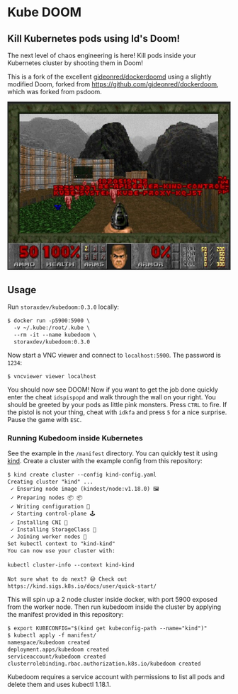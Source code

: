 # Kube DOOM
## Kill Kubernetes pods using Id's Doom!

The next level of chaos engineering is here! Kill pods inside your Kubernetes
cluster by shooting them in Doom!

This is a fork of the excellent
[gideonred/dockerdoomd](https://github.com/gideonred/dockerdoomd) using a
slightly modified Doom, forked from https://github.com/gideonred/dockerdoom,
which was forked from psdoom.

![DOOM](assets/doom.jpg)

## Usage

Run `storaxdev/kubedoom:0.3.0` locally:

```console
$ docker run -p5900:5900 \
  -v ~/.kube:/root/.kube \
  --rm -it --name kubedoom \
  storaxdev/kubedoom:0.3.0
```

Now start a VNC viewer and connect to `localhost:5900`. The password is `1234`:
```console
$ vncviewer viewer localhost
```
You should now see DOOM! Now if you want to get the job done quickly enter the
cheat `idspispopd` and walk through the wall on your right. You should be
greeted by your pods as little pink monsters. Press `CTRL` to fire. If the
pistol is not your thing, cheat with `idkfa` and press `5` for a nice surprise.
Pause the game with `ESC`.

### Running Kubedoom inside Kubernetes

See the example in the `/manifest` directory. You can quickly test it using
[kind](https://github.com/kubernetes-sigs/kind). Create a cluster with the
example config from this repository:

```console
$ kind create cluster --config kind-config.yaml
Creating cluster "kind" ...
 ✓ Ensuring node image (kindest/node:v1.18.0) 🖼
 ✓ Preparing nodes 📦 📦
 ✓ Writing configuration 📜
 ✓ Starting control-plane 🕹️
 ✓ Installing CNI 🔌
 ✓ Installing StorageClass 💾
 ✓ Joining worker nodes 🚜
Set kubectl context to "kind-kind"
You can now use your cluster with:

kubectl cluster-info --context kind-kind

Not sure what to do next? 😅 Check out https://kind.sigs.k8s.io/docs/user/quick-start/
```

This will spin up a 2 node cluster inside docker, with port 5900 exposed from
the worker node. Then run kubedoom inside the cluster by applying the manifest
provided in this repository:

```console
$ export KUBECONFIG="$(kind get kubeconfig-path --name="kind")"
$ kubectl apply -f manifest/
namespace/kubedoom created
deployment.apps/kubedoom created
serviceaccount/kubedoom created
clusterrolebinding.rbac.authorization.k8s.io/kubedoom created
```
Kubedoom requires a service account with permissions to list all pods and delete
them and uses kubectl 1.18.1.

